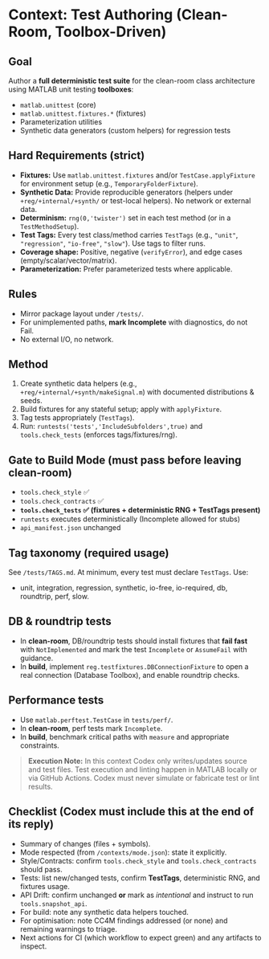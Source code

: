 # Context: Test Authoring (Clean-Room, Toolbox-Driven)

## Goal
Author a **full deterministic test suite** for the clean-room class architecture using MATLAB unit testing **toolboxes**:
- `matlab.unittest` (core)
- `matlab.unittest.fixtures.*` (fixtures)
- Parameterization utilities
- Synthetic data generators (custom helpers) for regression tests

## Hard Requirements (strict)
- **Fixtures:** Use `matlab.unittest.fixtures` and/or `TestCase.applyFixture` for environment setup (e.g., `TemporaryFolderFixture`).
- **Synthetic Data:** Provide reproducible generators (helpers under `+reg/+internal/+synth/` or test-local helpers). No network or external data.
- **Determinism:** `rng(0,'twister')` set in each test method (or in a `TestMethodSetup`).
- **Test Tags:** Every test class/method carries `TestTags` (e.g., `"unit"`, `"regression"`, `"io-free"`, `"slow"`). Use tags to filter runs.
- **Coverage shape:** Positive, negative (`verifyError`), and edge cases (empty/scalar/vector/matrix).
- **Parameterization:** Prefer parameterized tests where applicable.

## Rules
- Mirror package layout under `/tests/`.
- For unimplemented paths, **mark Incomplete** with diagnostics, do not Fail.
- No external I/O, no network.

## Method
1) Create synthetic data helpers (e.g., `+reg/+internal/+synth/makeSignal.m`) with documented distributions & seeds.
2) Build fixtures for any stateful setup; apply with `applyFixture`.
3) Tag tests appropriately (`TestTags`).
4) Run: `runtests('tests','IncludeSubfolders',true)` and `tools.check_tests` (enforces tags/fixtures/rng).

## Gate to Build Mode (must pass before leaving clean-room)
- `tools.check_style` ✅
- `tools.check_contracts` ✅
- **`tools.check_tests` ✅ (fixtures + deterministic RNG + TestTags present)**
- `runtests` executes deterministically (Incomplete allowed for stubs)
- `api_manifest.json` unchanged


## Tag taxonomy (required usage)
See `/tests/TAGS.md`. At minimum, every test must declare `TestTags`. Use:
- unit, integration, regression, synthetic, io-free, io-required, db, roundtrip, perf, slow.

## DB & roundtrip tests
- In **clean-room**, DB/roundtrip tests should install fixtures that **fail fast** with `NotImplemented` and mark the test `Incomplete` or `AssumeFail` with guidance.
- In **build**, implement `reg.testfixtures.DBConnectionFixture` to open a real connection (Database Toolbox), and enable roundtrip checks.

## Performance tests
- Use `matlab.perftest.TestCase` in `tests/perf/`.
- In **clean-room**, perf tests mark `Incomplete`.
- In **build**, benchmark critical paths with `measure` and appropriate constraints.


> **Execution Note:** In this context Codex only writes/updates source and test files.
> Test execution and linting happen in MATLAB locally or via GitHub Actions. Codex must
> never simulate or fabricate test or lint results.


## Checklist (Codex must include this at the end of its reply)
- Summary of changes (files + symbols).
- Mode respected (from `/contexts/mode.json`): state it explicitly.
- Style/Contracts: confirm `tools.check_style` and `tools.check_contracts` should pass.
- Tests: list new/changed tests, confirm **TestTags**, deterministic RNG, and fixtures usage.
- API Drift: confirm unchanged **or** mark as *intentional* and instruct to run `tools.snapshot_api`.
- For build: note any synthetic data helpers touched.
- For optimisation: note CC4M findings addressed (or none) and remaining warnings to triage.
- Next actions for CI (which workflow to expect green) and any artifacts to inspect.

